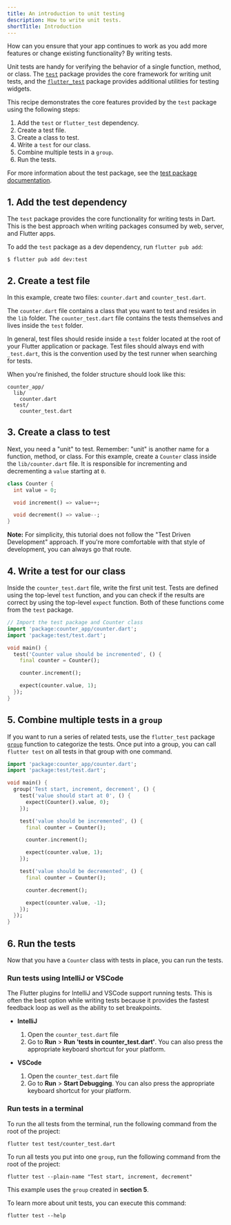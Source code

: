 ```yaml
---
title: An introduction to unit testing
description: How to write unit tests.
shortTitle: Introduction
---
```


<?code-excerpt path-base="cookbook/testing/unit/counter_app"?>

How can you ensure that your app continues to work as you
add more features or change existing functionality?
By writing tests.

Unit tests are handy for verifying the behavior of a single function,
method, or class. The [`test`][] package provides the
core framework for writing unit tests, and the [`flutter_test`][]
package provides additional utilities for testing widgets.

This recipe demonstrates the core features provided by the `test` package
using the following steps:

  1. Add the `test` or `flutter_test` dependency.
  2. Create a test file.
  3. Create a class to test.
  4. Write a `test` for our class.
  5. Combine multiple tests in a `group`.
  6. Run the tests.

For more information about the test package,
see the [test package documentation][].

## 1. Add the test dependency

The `test` package provides the core functionality for 
writing tests in Dart. This is the best approach when
writing packages consumed by web, server, and Flutter apps.

To add the `test` package as a dev dependency,
run `flutter pub add`:

```console
$ flutter pub add dev:test
```

## 2. Create a test file

In this example, create two files: `counter.dart` and `counter_test.dart`.

The `counter.dart` file contains a class that you want to test and
resides in the `lib` folder. The `counter_test.dart` file contains
the tests themselves and lives inside the `test` folder.

In general, test files should reside inside a `test` folder
located at the root of your Flutter application or package.
Test files should always end with `_test.dart`,
this is the convention used by the test runner when searching for tests.

When you're finished, the folder structure should look like this:

```plaintext
counter_app/
  lib/
    counter.dart
  test/
    counter_test.dart
```

## 3. Create a class to test

Next, you need a "unit" to test. Remember: "unit" is another name for a
function, method, or class. For this example, create a `Counter` class
inside the `lib/counter.dart` file. It is responsible for incrementing
and decrementing a `value` starting at `0`.

<?code-excerpt "lib/counter.dart"?>
```dart
class Counter {
  int value = 0;

  void increment() => value++;

  void decrement() => value--;
}
```

**Note:** For simplicity, this tutorial does not follow the "Test Driven
Development" approach. If you're more comfortable with that style of
development, you can always go that route.

## 4. Write a test for our class

Inside the `counter_test.dart` file, write the first unit test. Tests are
defined using the top-level `test` function, and you can check if the results
are correct by using the top-level `expect` function.
Both of these functions come from the `test` package.

<?code-excerpt "test/counter_test.dart"?>
```dart
// Import the test package and Counter class
import 'package:counter_app/counter.dart';
import 'package:test/test.dart';

void main() {
  test('Counter value should be incremented', () {
    final counter = Counter();

    counter.increment();

    expect(counter.value, 1);
  });
}
```

## 5. Combine multiple tests in a `group`

If you want to run a series of related tests,
use the `flutter_test` package [`group`][] function to categorize the tests.
Once put into a group, you can call `flutter test` on all tests in
that group with one command.

<?code-excerpt "test/group.dart"?>
```dart
import 'package:counter_app/counter.dart';
import 'package:test/test.dart';

void main() {
  group('Test start, increment, decrement', () {
    test('value should start at 0', () {
      expect(Counter().value, 0);
    });

    test('value should be incremented', () {
      final counter = Counter();

      counter.increment();

      expect(counter.value, 1);
    });

    test('value should be decremented', () {
      final counter = Counter();

      counter.decrement();

      expect(counter.value, -1);
    });
  });
}
```

## 6. Run the tests

Now that you have a `Counter` class with tests in place,
you can run the tests.

### Run tests using IntelliJ or VSCode

The Flutter plugins for IntelliJ and VSCode support running tests.
This is often the best option while writing tests because it provides the
fastest feedback loop as well as the ability to set breakpoints.

- **IntelliJ**

  1. Open the `counter_test.dart` file
  1. Go to **Run** > **Run 'tests in counter_test.dart'**.
     You can also press the appropriate keyboard shortcut for your platform.

- **VSCode**

  1. Open the `counter_test.dart` file
  1. Go to **Run** > **Start Debugging**.
     You can also press the appropriate keyboard shortcut for your platform.

### Run tests in a terminal

To run the all tests from the terminal,
run the following command from the root of the project:

```console
flutter test test/counter_test.dart
```

To run all tests you put into one `group`,
run the following command from the root of the project:

```console
flutter test --plain-name "Test start, increment, decrement"
```

This example uses the `group` created in **section 5**.

To learn more about unit tests, you can execute this command:

```console
flutter test --help
```

[`group`]: {{site.api}}/flutter/flutter_test/group.html
[`flutter_test`]: {{site.api}}/flutter/flutter_test/flutter_test-library.html
[`test`]: {{site.pub-pkg}}/test
[test package documentation]: {{site.pub}}/packages/test
